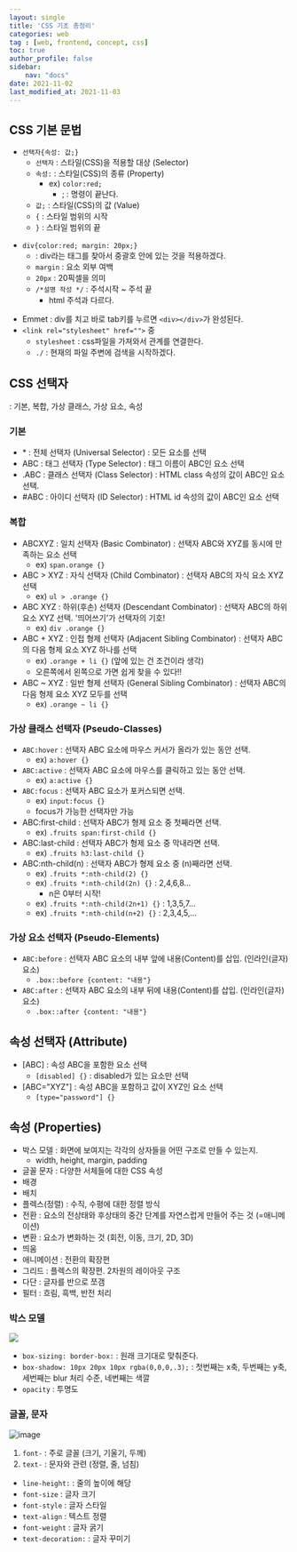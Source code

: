 ```yaml
---
layout: single
title: 'CSS 기초 총정리'
categories: web
tag : [web, frontend, concept, css]
toc: true
author_profile: false
sidebar:
    nav: "docs"
date: 2021-11-02
last_modified_at: 2021-11-03
---
```


## CSS 기본 문법 

- `선택자{속성: 값;}`
  - `선택자` : 스타일(CSS)을 적용할 대상 (Selector)
  - `속성:` : 스타일(CSS)의 종류 (Property)
    - ex) `color:red;` 
      - ; : 명령이 끝난다.
  - `값;` : 스타일(CSS)의 값 (Value)
  - `{` : 스타일 범위의 시작 
  - `}` : 스타일 범위의 끝 

<script src="https://gist.github.com/ingu627/8ee0ed5b6e438d87af5a72a290eb56d1.js"></script>

- `div{color:red; margin: 20px;}`
  - : div라는 태그를 찾아서 중괄호 안에 있는 것을 적용하겠다.
  - `margin` : 요소 외부 여백
  - `20px` : 20픽셀을 의미
  - `/*설명 작성 */` : 주석시작 ~ 주석 끝
    - html 주석과 다르다.

<script src="https://gist.github.com/ingu627/0024469957ac803ed47a8702c6421963.js"></script>

-  Emmet : div를 치고 바로 tab키를 누르면 `<div></div>`가 완성된다. 
- `<link rel="stylesheet" href="">` 중
  - `stylesheet` : css파일을 가져와서 관계를 연결한다.
  - `./` : 현재의 파일 주변에 검색을 시작하겠다. 


## CSS 선택자 
: 기본, 복합, 가상 클래스, 가상 요소, 속성

### 기본 
- \* : 전체 선택자 (Universal Selector) : 모든 요소를 선택
- ABC : 태그 선택자 (Type Selector) : 태그 이름이 ABC인 요소 선택
- .ABC : 클래스 선택자 (Class Selector) : HTML class 속성의 값이 ABC인 요소 선택.
- \#ABC : 아이디 선택자 (ID Selector) : HTML id 속성의 값이 ABC인 요소 선택

### 복합
<script src="https://gist.github.com/ingu627/64639910f31b8871bb328993d2fdf02e.js"></script>
 
- ABCXYZ : 일치 선택자 (Basic Combinator) : 선택자 ABC와 XYZ를 동시에 만족하는 요소 선택
  - ex) `span.orange {}`
- ABC > XYZ : 자식 선택자 (Child Combinator) : 선택자 ABC의 자식 요소 XYZ 선택
  - ex) `ul > .orange {}`
- ABC XYZ : 하위(후손) 선택자 (Descendant Combinator) : 선택자 ABC의 하위 요소 XYZ 선택. '띄어쓰기'가 선택자의 기호!
  - ex) `div .orange {}`
- ABC + XYZ : 인접 형제 선택자 (Adjacent Sibling Combinator) : 선택자 ABC의 다음 형제 요소 XYZ 하나를 선택
  - ex) `.orange + li {}` (앞에 있는 건 조건이라 생각)
  - 오른쪽에서 왼쪽으로 가면 쉽게 찾을 수 있다!!
- ABC ~ XYZ : 일반 형제 선택자 (General Sibling Combinator) : 선택자 ABC의 다음 형제 요소 XYZ 모두를 선택
  - ex) `.orange ~ li {}`

### 가상 클래스 선택자 (Pseudo-Classes)
<script src="https://gist.github.com/ingu627/951b225e1ec4ea076637c3af06f8907c.js"></script>

- `ABC:hover` : 선택자 ABC 요소에 마우스 커서가 올라가 있는 동안 선택. 
  - ex) `a:hover {}`
- `ABC:active` : 선택자 ABC 요소에 마우스를 클릭하고 있는 동안 선택.
  - ex) `a:active {}`
- `ABC:focus` : 선택자 ABC 요소가 포커스되면 선택.
  - ex) `input:focus {}`
  - focus가 가능한 선택자만 가능
- ABC:first-child : 선택자 ABC가 형제 요소 중 첫째라면 선택. 
  - ex) `.fruits span:first-child {}`
- ABC:last-child : 선택자 ABC가 형제 요소 중 막내라면 선택. 
  - ex) `.fruits h3:last-child {}`
- ABC:nth-child(n) : 선택자 ABC가 형제 요소 중 (n)째라면 선택. 
  - ex) `.fruits *:nth-child(2) {}`
  - ex) `.fruits *:nth-child(2n) {}` : 2,4,6,8...
    - n은 0부터 시작!
  - ex) `.fruits *:nth-child(2n+1) {}` : 1,3,5,7...
  - ex) `.fruits *:nth-child(n+2) {}` : 2,3,4,5,...

### 가상 요소 선택자 (Pseudo-Elements)
<script src="https://gist.github.com/ingu627/f2e2f14e6d68c3989ca75f38e6415297.js"></script>

- `ABC:before` : 선택자 ABC 요소의 내부 앞에 내용(Content)를 삽입. (인라인(글자) 요소)
  - `.box::before {content: "내용"}`
- `ABC:after` : 선택자 ABC 요소의 내부 뒤에 내용(Content)를 삽입. (인라인(글자) 요소)
  - `.box::after {content: "내용"}`

## 속성 선택자 (Attribute)
<script src="https://gist.github.com/ingu627/c458f386d6480c2e1a1fe12173232ec6.js"></script>


- [ABC] : 속성 ABC을 포함한 요소 선택
  - `[disabled] {}` : disabled가 있는 요소만 선택
 - [ABC="XYZ"] : 속성 ABC을 포함하고 값이 XYZ인 요소 선택
   - `[type="password"] {}`

## 속성 (Properties)
- 박스 모델 : 화면에 보여지는 각각의 상자들을 어떤 구조로 만들 수 있는지.
  - width, height, margin, padding
- 글꼴 문자 : 다양한 서체들에 대한 CSS 속성
- 배경 
- 배치
- 플렉스(정렬) : 수직, 수평에 대한 정렬 방식
- 전환 : 요소의 전상태와 후상태의 중간 단계를 자연스럽게 만들어 주는 것 (=애니메이션)
- 변환 : 요소가 변화하는 것 (회전, 이동, 크기, 2D, 3D)
- 띄움
- 애니메이션 : 전환의 확장편
- 그리드 : 플렉스의 확장편. 2차원의 레이아웃 구조
- 다단 : 글자를 반으로 쪼갬
- 필터 : 흐림, 흑백, 반전 처리

### 박스 모델
<script src="https://gist.github.com/ingu627/890fb3c00d9673ce8b2bc60f13466b8f.js"></script>

![](https://user-images.githubusercontent.com/78655692/140247079-9d1e5d86-ecd8-4718-977d-1cf7d8add6a8.png)

- `box-sizing: border-box:` : 원래 크기대로 맞춰준다.
- `box-shadow: 10px 20px 10px rgba(0,0,0,.3);` : 첫번째는 x축, 두번째는 y축, 세번째는 blur 처리 수준, 네번째는 색깔
- `opacity` : 투명도 

### 글꼴, 문자
<script src="https://gist.github.com/ingu627/46f41bffc5b1de783a7c33cb76b204d0.js"></script>

![image](https://user-images.githubusercontent.com/78655692/140251041-960f0c9c-dc0a-4f65-a44f-c35ccc814579.png)


1. `font-` : 주로 글꼴 (크기, 기울기, 두께)
2. `text-` : 문자와 관련 (정렬, 줄, 넘침)

- `line-height:` : 줄의 높이에 해당
- `font-size` : 글자 크기
- `font-style` : 글자 스타일 
- `text-align` : 텍스트 정렬
- `font-weight` : 글자 굵기
- `text-decoration:` : 글자 꾸미기

